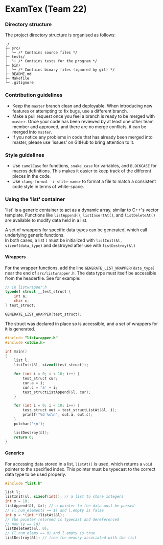 # ExamTex (Team 22)

### Directory structure
The project directory structure is organised as follows:
```
./
├─ src/
│  └─ /* Contains source files */
├─ tests/
│  └─ /* Contains tests for the program */
├─ bin/
│  └─ /* Contains binary files (ignored by git) */
├─ README.md
├─ Makefile
└─ .gitignore
```

### Contribution guidelines
- Keep the `master` branch clean and deployable. When introducing new features
  or attempting to fix bugs, use a different branch.
- Make a pull request once you feel a branch is ready to be merged with
  `master`. Once your code has been reviewed by at least one other team member
  and approved, and there are no merge conflicts, it can be merged into
  `master`.
- If you notice any problems in code that has already been merged into master,
  please use 'issues' on GitHub to bring attention to it.

### Style guidelines
- Use `camelCase` for functions, `snake_case` for variables, and `BLOCKCASE`
  for macros definitions. This makes it easier to keep track of the different
  pieces in the code.
- Use `clang-format -i <file-name>` to format a file to match a consistent
  code style in terms of white-space.

### Using the 'list' container
'list' is a generic container to act as a dynamic array, similar to C++'s
vector template.  Functions like `listAppend()`, `listInsertAt()`,
and `listDeleteAt()` are available to modify data held in a list.

A set of wrappers for specific data types can be generated, which call
underlying generic functions.  
In both cases,
a list `l` must be initialized with `listInit(&l, sizeof(data_type)`
and destroyed after use with `listDestroy(&l)`

#### Wrappers
For the wrapper functions, add the line `GENERATE_LIST_WRAPPER(data_type)`
near the end of `src/listwrapper.h`. The data type must itself be accessible
from the headerfile. See for example:

```c
// in listwrapper.h
typedef struct __test_struct {
	int a;
	char c;
} test_struct;

GENERATE_LIST_WRAPPER(test_struct);
```
The struct was declared in place so is accessible, and a set of wrappers
for it is generated.

```c
#include "listwrapper.h"
#include <stdio.h>

int main()
{
	list l;
	listInit(&l, sizeof(test_struct));

	for (int i = 0; i < 10; i++) {
		test_struct cur;
		cur.a = i;
		cur.c = 'a' + i;
		test_structListAppend(&l, cur);
	}

	for (int i = 0; i < 10; i++) {
		test_struct out = test_structListAt(&l, i);
		printf("%d %c\n", out.a, out.c);
	}
	putchar('\n');

	listDestroy(&l);
	return 0;
}
```

#### Generics
For accessing data stored in a list, `listAt()` is used, which returns a `void` pointer to the specified index.
This pointer must be typecast to the correct data type to be used properly.

```c
#include "list.h"

list l;
listInit(&l, sizeof(int)); // a list to store integers
int x = 10;
listAppend(&l, &x); // a pointer to the data must be passed
// (l.num_elements == 1) and l.empty is false
int y = *(int *)listAt(&l);
// the pointer returned is typecast and dereferenced
// now (y == 10)
listDeleteAt(&l, 0);
// (l.num_elems == 0) and l.empty is true
listDestroy(&l); // free the memory associated with the list
```
